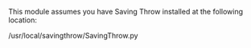 This module assumes you have Saving Throw installed at the following location:

/usr/local/savingthrow/SavingThrow.py